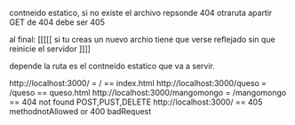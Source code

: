 contneido estatico, si no existe el archivo
repsonde 404
otraruta apartir GET de 404 debe ser 405


al final:  [[[[[ si tu creas un nuevo archio tiene que verse reflejado sin que reinicie el servidor ]]]]


depende la ruta es el contneido estatico que va a servir.


http://localhost:3000/ = /  == index.html
http://localhost:3000/queso =  /queso  == queso.html
http://localhost:3000/mangomongo = /mangomongo == 404 not found
POST,PUST,DELETE http://localhost:3000/ == 405 methodnotAllowed or 400 badRequest 



